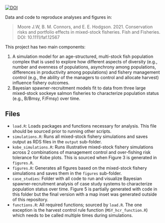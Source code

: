 [![DOI](https://zenodo.org/badge/DOI/10.5281/zenodo.4724357.svg)](https://doi.org/10.5281/zenodo.4724357)

Data and code to reproduce analyses and figures in:
>Moore J.W, B. M. Connors, and E. E. Hodgson. 2021. Conservation risks and portfolio effects in mixed-stock fisheries. Fish and Fisheries. DOI: 10.1111/faf.12567

This project has two main components:
1. A simulation model for an age-structured, multi-stock fish population complex that is used to explore how different aspects of diversity (e.g., number and evenness of populations, asynchrony among populations, differences in productivity among populations) and fishery management control (e.g., the ability of the managers to control and allocate harvest) influence fishery outcomes.
2. Bayesian spawner-recruitment models fit to data from three large mixed-stock sockeye salmon fisheries to characterize population status (e.g., B/Bmsy, F/Fmsy) over time.

## Files
- `load.R`: Loads packages and functions necessary for analysis. This file should be sourced prior to running other scripts.
- `simulations.R`: Runs all mixed-stock fishery simulations and saves output as RDS files in the `output` sub-folder.
- `kobe_simulations.R`: Runs illustrative mixed-stock fishery simulations across 2 combinations of management control and over-fishing risk tolerance for Kobe plots. This is sourced when Figure 3 is generated in `figures.R`. 
- `figures.R`: Generates all figures based on the mixed-stock fishery simulations and saves them in the `figures` sub-folder. 
- `case_studies`: Folder with all code to run and visualize Bayesian spawner-recruitment analysis of case study systems to characterize population status over time. Figure 5 is partially generated with code in this folder but the final version with a map inset was generated outside of this repository.
- `functions.R`: All required functions; sourced by `load.R`. The one exception is the harvest control rule function  (`MSY_hcr_function.R`) which needs to be called multiple times during simulations.





